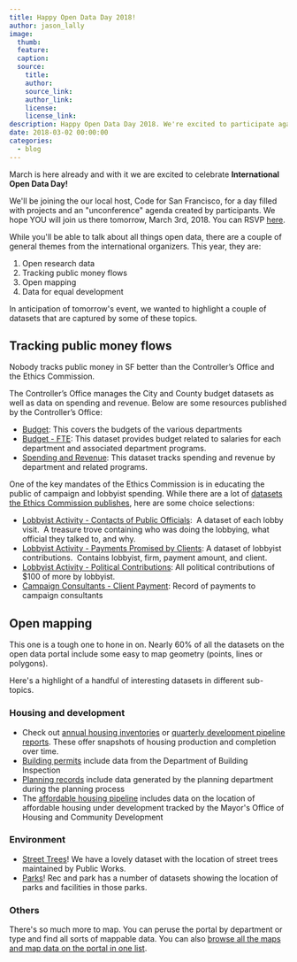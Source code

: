 ```yaml
---
title: Happy Open Data Day 2018!
author: jason_lally
image:
  thumb:
  feature:
  caption:
  source:
    title:
    author:
    source_link:
    author_link:
    license:
    license_link:
description: Happy Open Data Day 2018. We're excited to participate again!
date: 2018-03-02 00:00:00
categories:
  - blog
---
```


March is here already and with it we are excited to celebrate **International Open Data Day!**

We'll be joining the our local host, Code for San Francisco, for a day filled with projects and an "unconference" agenda created by participants. We hope YOU will join us there tomorrow, March 3rd, 2018. You can RSVP [here](https://www.eventbrite.com/e/code-for-san-francisco-open-data-day-2018-tickets-42826162204).

While you'll be able to talk about all things open data, there are a couple of general themes from the international organizers. This year, they are:

1. Open research data
2. Tracking public money flows
3. Open mapping
4. Data for equal development

In anticipation of tomorrow's event, we wanted to highlight a couple of datasets that are captured by some of these topics.

## Tracking public money flows

Nobody tracks public money in SF better than the Controller’s Office and the Ethics Commission.

The Controller’s Office manages the City and County budget datasets as well as data on spending and revenue. Below are some resources published by the Controller’s Office:

* [Budget](https://data.sfgov.org/City-Management-and-Ethics/Budget/xdgd-c79v): This covers the budgets of the various departments
* [Budget - FTE](https://data.sfgov.org/City-Management-and-Ethics/Budget-FTE/4zfx-f2ts): This dataset provides budget related to salaries for each department and associated department programs.
* [Spending and Revenue](https://data.sfgov.org/City-Management-and-Ethics/Spending-And-Revenue/bpnb-jwfb): This dataset tracks spending and revenue by department and related programs.

One of the key mandates of the Ethics Commission is in educating the public of campaign and lobbyist spending. While there are a lot of [datasets the Ethics Commission publishes](https://data.sfgov.org/browse?Department-Metrics_Publishing-Department=Ethics+Commission&amp;category=City+Management+and+Ethics&amp;limitTo=datasets), here are some choice selections:

* [Lobbyist Activity - Contacts of Public Officials](https://data.sfgov.org/City-Management-and-Ethics/Lobbyist-Activity-Contacts-of-Public-Officials/hr5m-xnxc): &nbsp;A dataset of each lobby visit. &nbsp;A treasure trove containing who was doing the lobbying, what official they talked to, and why.
* [Lobbyist Activity - Payments Promised by Clients](https://data.sfgov.org/City-Management-and-Ethics/Lobbyist-Activity-Payments-Promised-By-Clients/s2fy-y3my): A dataset of lobbyist contributions. &nbsp;Contains lobbyist, firm, payment amount, and client.
* [Lobbyist Activity - Political Contributions](https://data.sfgov.org/City-Management-and-Ethics/Lobbyist-Activity-Political-Contributions/sa8r-purn): All political contributions of $100 of more by lobbyist.
* [Campaign Consultants - Client Payment](https://data.sfgov.org/City-Management-and-Ethics/Campaign-Consultants-Client-Payments/tc9q-72uj): Record of payments to campaign consultants

## Open mapping

This one is a tough one to hone in on. Nearly 60% of all the datasets on the open data portal include some easy to map geometry (points, lines or polygons).

Here's a highlight of a handful of interesting datasets in different sub-topics.

### Housing and development

* Check out [annual housing inventories](https://data.sfgov.org/browse?q=housing%20inventory&amp;anonymous=true&amp;sortBy=alpha&amp;utf8=%E2%9C%93) or [quarterly development pipeline reports](https://data.sfgov.org/browse?anonymous=true&amp;limitTo=datasets&amp;q=%22SF%20development%20pipeline%22&amp;sortBy=relevance&amp;utf8=%E2%9C%93). These offer snapshots of housing production and completion over time.
* [Building permits](https://data.sfgov.org/Housing-and-Buildings/Building-Permits/i98e-djp9) include data from the Department of Building Inspection
* [Planning records](https://data.sfgov.org/Housing-and-Buildings/Planning-Department-Records/sqj6-g4dr) include data generated by the planning department during the planning process
* The [affordable housing pipeline](https://data.sfgov.org/Housing-and-Buildings/Affordable-Housing-Pipeline/aaxw-2cb8) includes data on the location of affordable housing under development tracked by the Mayor's Office of Housing and Community Development

### Environment

* [Street Trees](https://data.sfgov.org/City-Infrastructure/Street-Tree-List/tkzw-k3nq)! We have a lovely dataset with the location of street trees maintained by Public Works.
* [Parks](https://data.sfgov.org/browse?Department-Metrics_Publishing-Department=Recreation+and+Parks&amp;limitTo=maps)! Rec and park has a number of datasets showing the location of parks and facilities in those parks.

### Others

There's so much more to map. You can peruse the portal by department or type and find all sorts of mappable data. You can also [browse all the maps and map data on the portal in one list](https://data.sfgov.org/browse?limitTo=maps).
